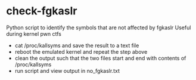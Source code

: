 # check-fgkaslr

Python script to identify the symbols that are not affected by fgkaslr </b>
Useful during kernel pwn ctfs

+ cat /proc/kallsyms and save the result to a text file
+ reboot the emulated kernel and repeat the step above
+ clean the output such that the two files start and end with contents of /proc/kallsyms
+ run script and view output in no_fgkaslr.txt
